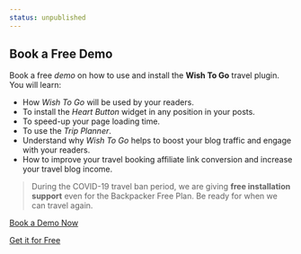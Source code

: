 ```yaml
---
status: unpublished
---
```


## Book a Free Demo

Book a free _demo_ on how to use and install the **Wish To Go** travel plugin. You will learn:

- How _Wish To Go_ will be used by your readers.
- To install the _Heart Button_ widget in any position in your posts.
- To speed-up your page loading time.
- To use the _Trip Planner_.
- Understand why _Wish To Go_ helps to boost your blog traffic and engage with your readers.
- How to improve your travel booking affiliate link conversion and increase your travel blog income.

> During the COVID-19 travel ban period, we are giving **free installation support** even for the Backpacker Free Plan. Be ready for when we can travel again.

[Book a Demo Now](/contact/)

[Get it for Free](/plans/subscription/backpacker/)